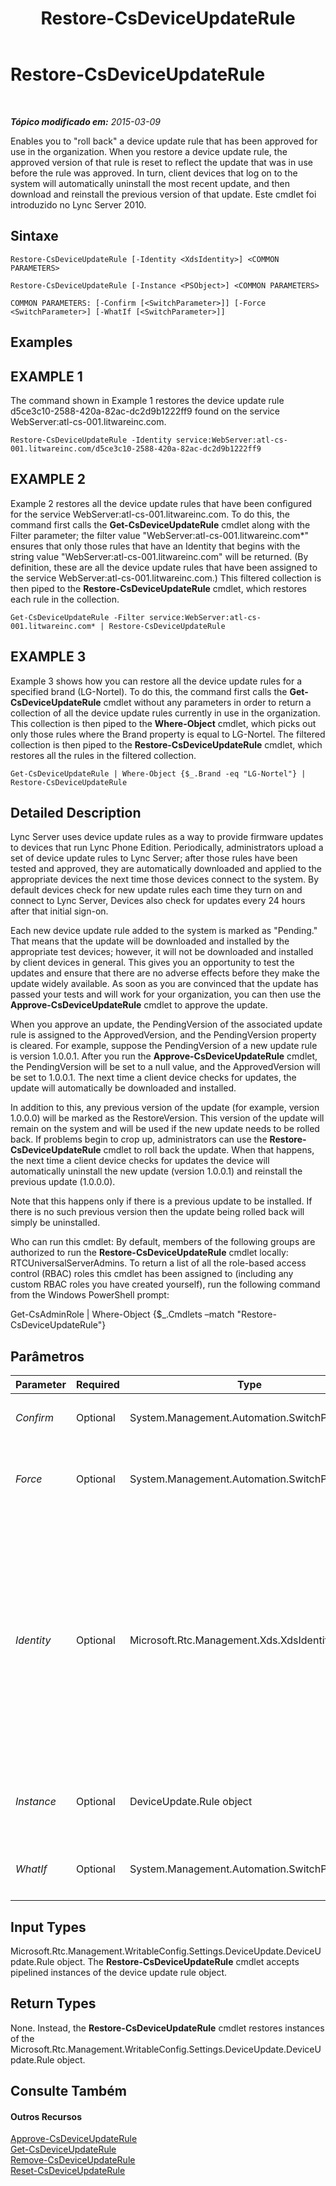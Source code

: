 ﻿---
title: Restore-CsDeviceUpdateRule
TOCTitle: Restore-CsDeviceUpdateRule
ms:assetid: 4c89d529-23fc-470e-9006-f15a18ed13fd
ms:mtpsurl: https://technet.microsoft.com/pt-br/library/Gg398305(v=OCS.15)
ms:contentKeyID: 49306643
ms.date: 05/19/2016
mtps_version: v=OCS.15
ms.translationtype: HT
---

# Restore-CsDeviceUpdateRule

 

_**Tópico modificado em:** 2015-03-09_

Enables you to "roll back" a device update rule that has been approved for use in the organization. When you restore a device update rule, the approved version of that rule is reset to reflect the update that was in use before the rule was approved. In turn, client devices that log on to the system will automatically uninstall the most recent update, and then download and reinstall the previous version of that update. Este cmdlet foi introduzido no Lync Server 2010.

## Sintaxe

    Restore-CsDeviceUpdateRule [-Identity <XdsIdentity>] <COMMON PARAMETERS>

    Restore-CsDeviceUpdateRule [-Instance <PSObject>] <COMMON PARAMETERS>

    COMMON PARAMETERS: [-Confirm [<SwitchParameter>]] [-Force <SwitchParameter>] [-WhatIf [<SwitchParameter>]]

## Examples

## EXAMPLE 1

The command shown in Example 1 restores the device update rule d5ce3c10-2588-420a-82ac-dc2d9b1222ff9 found on the service WebServer:atl-cs-001.litwareinc.com.

    Restore-CsDeviceUpdateRule -Identity service:WebServer:atl-cs-001.litwareinc.com/d5ce3c10-2588-420a-82ac-dc2d9b1222ff9

## EXAMPLE 2

Example 2 restores all the device update rules that have been configured for the service WebServer:atl-cs-001.litwareinc.com. To do this, the command first calls the **Get-CsDeviceUpdateRule** cmdlet along with the Filter parameter; the filter value "WebServer:atl-cs-001.litwareinc.com\*" ensures that only those rules that have an Identity that begins with the string value "WebServer:atl-cs-001.litwareinc.com" will be returned. (By definition, these are all the device update rules that have been assigned to the service WebServer:atl-cs-001.litwareinc.com.) This filtered collection is then piped to the **Restore-CsDeviceUpdateRule** cmdlet, which restores each rule in the collection.

    Get-CsDeviceUpdateRule -Filter service:WebServer:atl-cs-001.litwareinc.com* | Restore-CsDeviceUpdateRule

## EXAMPLE 3

Example 3 shows how you can restore all the device update rules for a specified brand (LG-Nortel). To do this, the command first calls the **Get-CsDeviceUpdateRule** cmdlet without any parameters in order to return a collection of all the device update rules currently in use in the organization. This collection is then piped to the **Where-Object** cmdlet, which picks out only those rules where the Brand property is equal to LG-Nortel. The filtered collection is then piped to the **Restore-CsDeviceUpdateRule** cmdlet, which restores all the rules in the filtered collection.

    Get-CsDeviceUpdateRule | Where-Object {$_.Brand -eq "LG-Nortel"} | Restore-CsDeviceUpdateRule

## Detailed Description

Lync Server uses device update rules as a way to provide firmware updates to devices that run Lync Phone Edition. Periodically, administrators upload a set of device update rules to Lync Server; after those rules have been tested and approved, they are automatically downloaded and applied to the appropriate devices the next time those devices connect to the system. By default devices check for new update rules each time they turn on and connect to Lync Server, Devices also check for updates every 24 hours after that initial sign-on.

Each new device update rule added to the system is marked as "Pending." That means that the update will be downloaded and installed by the appropriate test devices; however, it will not be downloaded and installed by client devices in general. This gives you an opportunity to test the updates and ensure that there are no adverse effects before they make the update widely available. As soon as you are convinced that the update has passed your tests and will work for your organization, you can then use the **Approve-CsDeviceUpdateRule** cmdlet to approve the update.

When you approve an update, the PendingVersion of the associated update rule is assigned to the ApprovedVersion, and the PendingVersion property is cleared. For example, suppose the PendingVersion of a new update rule is version 1.0.0.1. After you run the **Approve-CsDeviceUpdateRule** cmdlet, the PendingVersion will be set to a null value, and the ApprovedVersion will be set to 1.0.0.1. The next time a client device checks for updates, the update will automatically be downloaded and installed.

In addition to this, any previous version of the update (for example, version 1.0.0.0) will be marked as the RestoreVersion. This version of the update will remain on the system and will be used if the new update needs to be rolled back. If problems begin to crop up, administrators can use the **Restore-CsDeviceUpdateRule** cmdlet to roll back the update. When that happens, the next time a client device checks for updates the device will automatically uninstall the new update (version 1.0.0.1) and reinstall the previous update (1.0.0.0).

Note that this happens only if there is a previous update to be installed. If there is no such previous version then the update being rolled back will simply be uninstalled.

Who can run this cmdlet: By default, members of the following groups are authorized to run the **Restore-CsDeviceUpdateRule** cmdlet locally: RTCUniversalServerAdmins. To return a list of all the role-based access control (RBAC) roles this cmdlet has been assigned to (including any custom RBAC roles you have created yourself), run the following command from the Windows PowerShell prompt:

Get-CsAdminRole | Where-Object {$\_.Cmdlets –match "Restore-CsDeviceUpdateRule"}

## Parâmetros


<table>
<colgroup>
<col style="width: 25%" />
<col style="width: 25%" />
<col style="width: 25%" />
<col style="width: 25%" />
</colgroup>
<thead>
<tr class="header">
<th>Parameter</th>
<th>Required</th>
<th>Type</th>
<th>Description</th>
</tr>
</thead>
<tbody>
<tr class="odd">
<td><p><em>Confirm</em></p></td>
<td><p>Optional</p></td>
<td><p>System.Management.Automation.SwitchParameter</p></td>
<td><p>Solicita confirmação antes da execução do comando.</p></td>
</tr>
<tr class="even">
<td><p><em>Force</em></p></td>
<td><p>Optional</p></td>
<td><p>System.Management.Automation.SwitchParameter</p></td>
<td><p>Suppresses the display of any non-fatal error message that might occur when running the command.</p></td>
</tr>
<tr class="odd">
<td><p><em>Identity</em></p></td>
<td><p>Optional</p></td>
<td><p>Microsoft.Rtc.Management.Xds.XdsIdentity</p></td>
<td><p>Unique identifier for the device update rule being restored. The Identity for a device update rule consists of two parts: the service where the device update rule has been assigned (for example, service:WebServer:atl-cs-001.litwareinc.com) and a globally unique identifier (GUID). Consequently, a device update rule configured for the Redmond site will have an Identity similar to this: service:WebServer:atl-cs-001.litwareinc.com/d5ce3c10-2588-420a-82ac-dc2d9b1222ff9.</p></td>
</tr>
<tr class="even">
<td><p><em>Instance</em></p></td>
<td><p>Optional</p></td>
<td><p>DeviceUpdate.Rule object</p></td>
<td><p>Permite passar uma referência a um objeto para o cmdlet, em vez de definir valores de parâmetros individuais.</p></td>
</tr>
<tr class="odd">
<td><p><em>WhatIf</em></p></td>
<td><p>Optional</p></td>
<td><p>System.Management.Automation.SwitchParameter</p></td>
<td><p>Descreve o que aconteceria se o comando fosse executado sem ser executado de fato.</p></td>
</tr>
</tbody>
</table>


## Input Types

Microsoft.Rtc.Management.WritableConfig.Settings.DeviceUpdate.DeviceUpdate.Rule object. The **Restore-CsDeviceUpdateRule** cmdlet accepts pipelined instances of the device update rule object.

## Return Types

None. Instead, the **Restore-CsDeviceUpdateRule** cmdlet restores instances of the Microsoft.Rtc.Management.WritableConfig.Settings.DeviceUpdate.DeviceUpdate.Rule object.

## Consulte Também

#### Outros Recursos

[Approve-CsDeviceUpdateRule](approve-csdeviceupdaterule.md)  
[Get-CsDeviceUpdateRule](get-csdeviceupdaterule.md)  
[Remove-CsDeviceUpdateRule](remove-csdeviceupdaterule.md)  
[Reset-CsDeviceUpdateRule](reset-csdeviceupdaterule.md)

